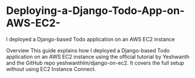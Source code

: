# Deploying-a-Django-Todo-App-on-AWS-EC2-
I deployed a Django-based Todo application on an AWS EC2 instance 


Overview
This guide explains how I deployed a Django-based Todo application on an AWS EC2 instance using the official tutorial by Yeshwanth and the GitHub repo yeshwanthlm/django-on-ec2. It covers the full setup without using EC2 Instance Connect.
